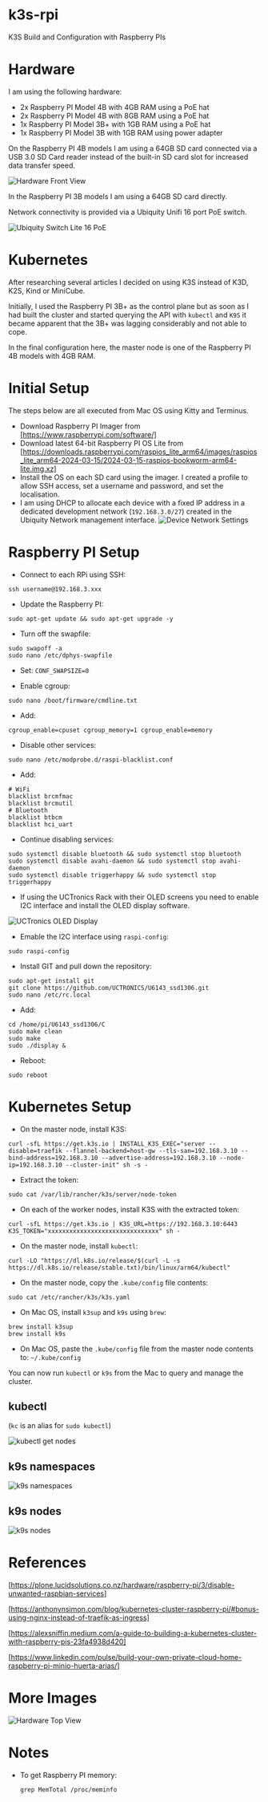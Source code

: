 # k3s-rpi

K3S Build and Configuration with Raspberry PIs

# Hardware

I am using the following hardware:

- 2x Raspberry PI Model 4B with 4GB RAM using a PoE hat
- 2x Raspberry PI Model 4B with 8GB RAM using a PoE hat
- 1x Raspberry PI Model 3B+ with 1GB RAM using a PoE hat
- 1x Raspberry PI Model 3B with 1GB RAM using power adapter

On the Raspberry PI 4B models I am using a 64GB SD card connected via a USB 3.0 SD Card reader instead of the built-in SD card slot for increased data transfer speed.

![Hardware Front View](./images/rack-front.png)

In the Raspberry PI 3B models I am using a 64GB SD card directly.

Network connectivity is provided via a Ubiquity Unifi 16 port PoE switch.

![Ubiquity Switch Lite 16 PoE](./images/unifi-switch.png)

# Kubernetes

After researching several articles I decided on using K3S instead of K3D, K2S, Kind or MiniCube.

Initially, I used the Raspberry PI 3B+ as the control plane but as soon as I had built the cluster and started querying the API with `kubectl` and `K9S` it became apparent that the 3B+ was lagging considerably and not able to cope.

In the final configuration here, the master node is one of the Raspberry PI 4B models with 4GB RAM.

# Initial Setup

The steps below are all executed from Mac OS using Kitty and Terminus.

- Download Raspberry PI Imager from [https://www.raspberrypi.com/software/]
- Download latest 64-bit Raspberry PI OS Lite from [https://downloads.raspberrypi.com/raspios_lite_arm64/images/raspios_lite_arm64-2024-03-15/2024-03-15-raspios-bookworm-arm64-lite.img.xz]
- Install the OS on each SD card using the imager. I created a profile to allow SSH access, set a username and password, and set the localisation.
- I am using DHCP to allocate each device with a fixed IP address in a dedicated development network (`192.168.3.0/27`) created in the Ubiquity Network management interface.
  ![Device Network Settings](./images/unifi-nodes.png)

# Raspberry PI Setup

- Connect to each RPi using SSH:

```
ssh username@192.168.3.xxx
```

- Update the Raspberry PI:

```
sudo apt-get update && sudo apt-get upgrade -y
```

- Turn off the swapfile:

```
sudo swapoff -a
sudo nano /etc/dphys-swapfile
```

- Set: `CONF_SWAPSIZE=0`

- Enable cgroup:

```
sudo nano /boot/firmware/cmdline.txt
```

- Add:

```
cgroup_enable=cpuset cgroup_memory=1 cgroup_enable=memory
```

- Disable other services:

```
sudo nano /etc/modprobe.d/raspi-blacklist.conf
```

- Add:

```
# WiFi
blacklist brcmfmac
blacklist brcmutil
# Bluetooth
blacklist btbcm
blacklist hci_uart
```

- Continue disabling services:

```
sudo systemctl disable bluetooth && sudo systemctl stop bluetooth
sudo systemctl disable avahi-daemon && sudo systemctl stop avahi-daemon
sudo systemctl disable triggerhappy && sudo systemctl stop triggerhappy
```

- If using the UCTronics Rack with their OLED screens you need to enable I2C interface and install the OLED display software.

![UCTronics OLED Display](./images/oled-display.png)

- Emable the I2C interface using `raspi-config`:

```
sudo raspi-config
```

- Install GIT and pull down the repository:

```
sudo apt-get install git
git clone https://github.com/UCTRONICS/U6143_ssd1306.git
sudo nano /etc/rc.local
```

- Add:

```
cd /home/pi/U6143_ssd1306/C
sudo make clean
sudo make
sudo ./display &
```

- Reboot:

```
sudo reboot
```

# Kubernetes Setup

- On the master node, install K3S:

```
curl -sfL https://get.k3s.io | INSTALL_K3S_EXEC="server --disable=traefik --flannel-backend=host-gw --tls-san=192.168.3.10 --bind-address=192.168.3.10 --advertise-address=192.168.3.10 --node-ip=192.168.3.10 --cluster-init" sh -s -
```

- Extract the token:

```
sudo cat /var/lib/rancher/k3s/server/node-token
```

- On each of the worker nodes, install K3S with the extracted token:

```
curl -sfL https://get.k3s.io | K3S_URL=https://192.168.3.10:6443 K3S_TOKEN="xxxxxxxxxxxxxxxxxxxxxxxxxxxxxxx" sh -
```

- On the master node, install `kubectl`:

```
curl -LO "https://dl.k8s.io/release/$(curl -L -s https://dl.k8s.io/release/stable.txt)/bin/linux/arm64/kubectl"
```

- On the master node, copy the `.kube/config` file contents:

```
sudo cat /etc/rancher/k3s/k3s.yaml
```

- On Mac OS, install `k3sup` and `k9s` using `brew`:

```
brew install k3sup
brew install k9s
```

- On Mac OS, paste the `.kube/config` file from the master node contents to: `~/.kube/config`

You can now run `kubectl` or `k9s` from the Mac to query and manage the cluster.

## kubectl

(`kc` is an alias for `sudo kubectl`)

![kubectl get nodes](./images/kubectl-nodes.png)

## k9s namespaces

![k9s namespaces](./images/k9s-namespace.png)

## k9s nodes

![k9s nodes](./images/k9s-nodes.png)

# References

[https://plone.lucidsolutions.co.nz/hardware/raspberry-pi/3/disable-unwanted-raspbian-services]

[https://anthonynsimon.com/blog/kubernetes-cluster-raspberry-pi/#bonus-using-nginx-instead-of-traefik-as-ingress]

[https://alexsniffin.medium.com/a-guide-to-building-a-kubernetes-cluster-with-raspberry-pis-23fa4938d420]

[https://www.linkedin.com/pulse/build-your-own-private-cloud-home-raspberry-pi-minio-huerta-arias/]

# More Images

![Hardware Top View](./images/rack-top.png)

# Notes

- To get Raspberry PI memory:

  `grep MemTotal /proc/meminfo`
